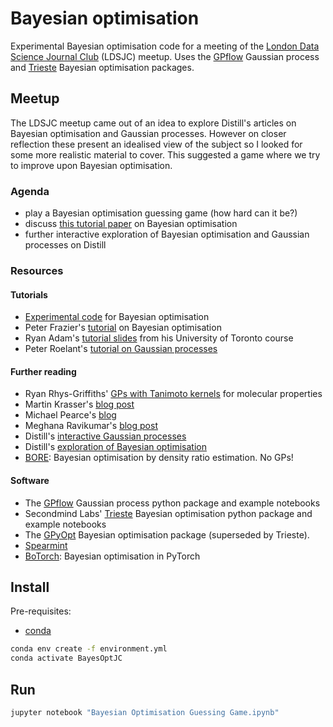 # Bayesian optimisation

Experimental Bayesian optimisation code for a meeting of the [London Data
Science Journal Club](https://www.meetup.com/London-Data-Science-Journal-Club/)
(LDSJC) meetup. Uses the [GPflow](https://github.com/GPflow/GPflow) Gaussian
process and [Trieste](https://github.com/secondmind-labs/trieste) Bayesian
optimisation packages.


## Meetup

The LDSJC meetup came out of an idea to explore Distill's articles on Bayesian
optimisation and Gaussian processes. However on closer reflection these present
an idealised view of the subject so I looked for some more realistic material
to cover. This suggested a game where we try to improve upon Bayesian
optimisation.


### Agenda

- play a Bayesian optimisation guessing game (how hard can it be?)
- discuss [this tutorial paper](https://arxiv.org/abs/1807.02811) on Bayesian optimisation
- further interactive exploration of Bayesian optimisation and Gaussian processes on Distill


### Resources

#### Tutorials

- [Experimental code](https://github.com/JohnReid/BayesOptJournalClub/) for
  Bayesian optimisation
- Peter Frazier's [tutorial](https://arxiv.org/abs/1807.02811) on Bayesian
  optimisation
- Ryan Adam's [tutorial
  slides](https://www.cs.toronto.edu/~rgrosse/courses/csc411_f18/tutorials/tut8_adams_slides.pdf)
  from his University of Toronto course
- Peter Roelant's [tutorial on Gaussian
  processes](https://peterroelants.github.io/posts/gaussian-process-tutorial/)


#### Further reading

- Ryan Rhys-Griffiths' [GPs with Tanimoto
  kernels](https://towardsdatascience.com/gaussian-process-regression-on-molecules-in-gpflow-ee6fedab2130)
  for molecular properties
- Martin Krasser's [blog post](http://krasserm.github.io/2018/03/21/bayesian-optimization/)
- Michael Pearce's [blog](https://bayesianblog.com/)
- Meghana Ravikumar's [blog post](https://mlconf.com/blog/lets-talk-bayesian-optimization/)
- Distill's [interactive Gaussian
  processes](https://distill.pub/2019/visual-exploration-gaussian-processes/)
- Distill's [exploration of Bayesian
  optimisation](https://distill.pub/2020/bayesian-optimization/)
- [BORE](https://tiao.io/talk/neurips2020-metalearn/): Bayesian optimisation by density ratio estimation. No GPs!


#### Software

- The [GPflow](https://github.com/GPflow/GPflow) Gaussian process python
  package and example notebooks
- Secondmind Labs' [Trieste](https://github.com/secondmind-labs/trieste)
  Bayesian optimisation python package and example notebooks
- The [GPyOpt](https://github.com/SheffieldML/GPyOpt) Bayesian optimisation
  package (superseded by Trieste).
- [Spearmint](https://github.com/HIPS/Spearmint)
- [BoTorch](https://botorch.org/): Bayesian optimisation in PyTorch


## Install

Pre-requisites:
- [conda](https://docs.conda.io/en/latest/)

```bash
conda env create -f environment.yml
conda activate BayesOptJC
```


## Run

```bash
jupyter notebook "Bayesian Optimisation Guessing Game.ipynb"
```
